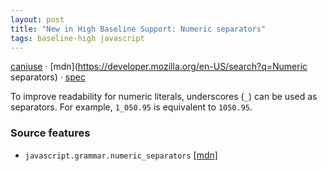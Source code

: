 ```yaml
---
layout: post
title: "New in High Baseline Support: Numeric separators"
tags: baseline-high javascript
---
```


[caniuse](https://caniuse.com/?search=numeric-seperators) · [mdn](https://developer.mozilla.org/en-US/search?q=Numeric separators) · [spec](https://tc39.es/ecma262/multipage/ecmascript-language-lexical-grammar.html#prod-NumericLiteralSeparator)

To improve readability for numeric literals, underscores (`_`) can be used as separators. For example, `1_050.95` is equivalent to `1050.95`.

### Source features

- ``javascript.grammar.numeric_separators`` [[mdn]](https://developer.mozilla.org/en-US/search?q=javascript.grammar.numeric_separators)

